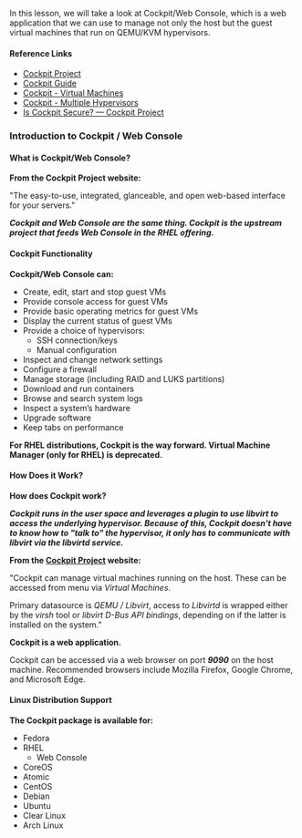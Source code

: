 In this lesson, we will take a look at Cockpit/Web Console, which is a web application that we can use to manage not only the host but the guest virtual machines that run on QEMU/KVM hypervisors.

#### Reference Links

- [Cockpit Project](https://cockpit-project.org/)
- [Cockpit Guide](https://cockpit-project.org/guide/latest/)
- [Cockpit - Virtual Machines](https://cockpit-project.org/guide/latest/feature-virtualmachines)
- [Cockpit - Multiple Hypervisors](https://cockpit-project.org/guide/172/feature-machines.html)
- [Is Cockpit Secure? — Cockpit Project](https://cockpit-project.org/blog/is-cockpit-secure.html)

### Introduction to Cockpit / Web Console

#### What is Cockpit/Web Console?

**From the Cockpit Project website:**

"The easy-to-use, integrated, glanceable, and open web-based interface for your servers."

***Cockpit and Web Console are the same thing.  Cockpit is the upstream project that feeds Web Console in the RHEL offering.***

#### Cockpit Functionality

**Cockpit/Web Console can:**

- Create, edit, start and stop guest VMs
- Provide console access for guest VMs
- Provide basic operating metrics for guest VMs
- Display the current status of guest VMs
- Provide a choice of hypervisors:
  - SSH connection/keys
  - Manual configuration
- Inspect and change network settings
- Configure a firewall
- Manage storage (including RAID and LUKS partitions)
- Download and run containers
- Browse and search system logs
- Inspect a system’s hardware
- Upgrade software
- Keep tabs on performance

**For RHEL distributions, Cockpit is the way forward.  Virtual Machine Manager (only for RHEL) is deprecated.**

#### How Does it Work?

**How does Cockpit work?**

***Cockpit runs in the user space and leverages a plugin to use libvirt to access the underlying hypervisor.  Because of this, Cockpit doesn't have to know how to "talk to" the hypervisor, it only has to communicate with libvirt via the libvirtd service.***

**From the [Cockpit Project](https://cockpit-project.org/guide/latest/feature-virtualmachines) website:**

"Cockpit can manage virtual machines running on the host. These can be accessed from menu via *Virtual Machines*.

Primary datasource is *QEMU / Libvirt*, access to *Libvirtd* is wrapped either by the *virsh* tool or *libvirt D-Bus API bindings*, depending on if the latter is installed on the system."

**Cockpit is a web application.**

Cockpit can be accessed via a web browser on port ***9090*** on the host machine.  Recommended browsers include Mozilla Firefox, Google Chrome, and Microsoft Edge.

#### Linux Distribution Support

**The Cockpit package is available for:**

- Fedora
- RHEL
  - Web Console
- CoreOS
- Atomic
- CentOS
- Debian
- Ubuntu
- Clear Linux
- Arch Linux